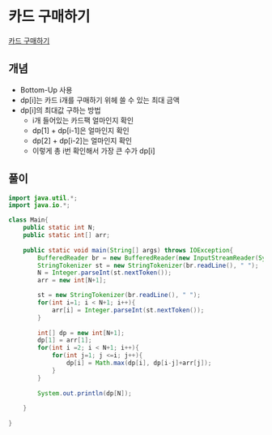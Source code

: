 # 카드 구매하기

[카드 구매하기](https://www.acmicpc.net/problem/11052)

## 개념
+ Bottom-Up 사용
+ dp[i]는 카드 i개를 구매하기 위헤 쓸 수 있는 최대 금액 
+ dp[i]의 최대값 구하는 방법
  + i개 들어있는 카드팩 얼마인지 확인
  + dp[1] + dp[i-1]은 얼마인지 확인
  + dp[2] + dp[i-2]는 얼마인지 확인 
  + 이렇게 총 i번 확인해서 가장 큰 수가 dp[i]

## 풀이
```java
import java.util.*;
import java.io.*;

class Main{
    public static int N;
    public static int[] arr; 
    
    public static void main(String[] args) throws IOException{
        BufferedReader br = new BufferedReader(new InputStreamReader(System.in));
        StringTokenizer st = new StringTokenizer(br.readLine(), " ");
        N = Integer.parseInt(st.nextToken());
        arr = new int[N+1]; 

        st = new StringTokenizer(br.readLine(), " ");
        for(int i=1; i < N+1; i++){
            arr[i] = Integer.parseInt(st.nextToken());
        }
        
        int[] dp = new int[N+1];
        dp[1] = arr[1];
        for(int i =2; i < N+1; i++){
            for(int j=1; j <=i; j++){
                dp[i] = Math.max(dp[i], dp[i-j]+arr[j]);
            }
        }
        
        System.out.println(dp[N]);
         
    }
    
}
```